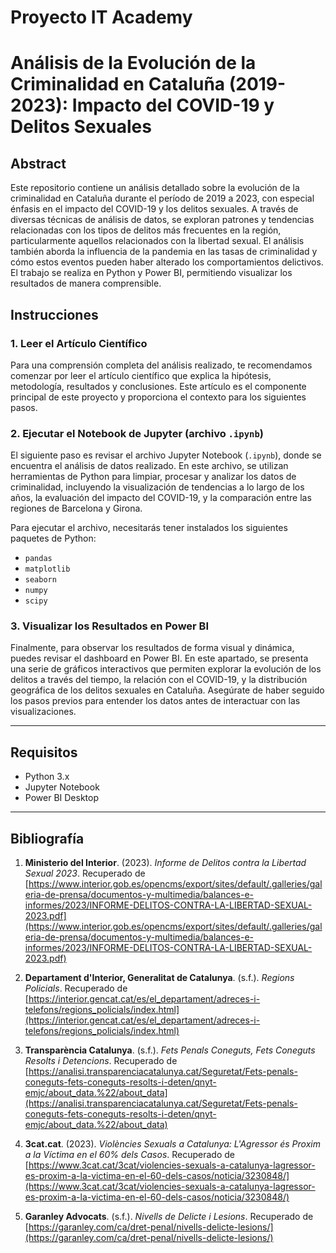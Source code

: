 # Proyecto IT Academy
# Análisis de la Evolución de la Criminalidad en Cataluña (2019-2023): Impacto del COVID-19 y Delitos Sexuales

## Abstract
Este repositorio contiene un análisis detallado sobre la evolución de la criminalidad en Cataluña durante el período de 2019 a 2023, con especial énfasis en el impacto del COVID-19 y los delitos sexuales. A través de diversas técnicas de análisis de datos, se exploran patrones y tendencias relacionadas con los tipos de delitos más frecuentes en la región, particularmente aquellos relacionados con la libertad sexual. El análisis también aborda la influencia de la pandemia en las tasas de criminalidad y cómo estos eventos pueden haber alterado los comportamientos delictivos. El trabajo se realiza en Python y Power BI, permitiendo visualizar los resultados de manera comprensible.

## Instrucciones

### 1. Leer el Artículo Científico
Para una comprensión completa del análisis realizado, te recomendamos comenzar por leer el artículo científico que explica la hipótesis, metodología, resultados y conclusiones. Este artículo es el componente principal de este proyecto y proporciona el contexto para los siguientes pasos.

### 2. Ejecutar el Notebook de Jupyter (archivo `.ipynb`)
El siguiente paso es revisar el archivo Jupyter Notebook (`.ipynb`), donde se encuentra el análisis de datos realizado. En este archivo, se utilizan herramientas de Python para limpiar, procesar y analizar los datos de criminalidad, incluyendo la visualización de tendencias a lo largo de los años, la evaluación del impacto del COVID-19, y la comparación entre las regiones de Barcelona y Girona. 

Para ejecutar el archivo, necesitarás tener instalados los siguientes paquetes de Python:
- `pandas`
- `matplotlib`
- `seaborn`
- `numpy`
- `scipy`

### 3. Visualizar los Resultados en Power BI
Finalmente, para observar los resultados de forma visual y dinámica, puedes revisar el dashboard en Power BI. En este apartado, se presenta una serie de gráficos interactivos que permiten explorar la evolución de los delitos a través del tiempo, la relación con el COVID-19, y la distribución geográfica de los delitos sexuales en Cataluña. Asegúrate de haber seguido los pasos previos para entender los datos antes de interactuar con las visualizaciones.

---

## Requisitos

- Python 3.x
- Jupyter Notebook
- Power BI Desktop

---

## Bibliografía

1. **Ministerio del Interior**. (2023). *Informe de Delitos contra la Libertad Sexual 2023*. Recuperado de [https://www.interior.gob.es/opencms/export/sites/default/.galleries/galeria-de-prensa/documentos-y-multimedia/balances-e-informes/2023/INFORME-DELITOS-CONTRA-LA-LIBERTAD-SEXUAL-2023.pdf](https://www.interior.gob.es/opencms/export/sites/default/.galleries/galeria-de-prensa/documentos-y-multimedia/balances-e-informes/2023/INFORME-DELITOS-CONTRA-LA-LIBERTAD-SEXUAL-2023.pdf)

2. **Departament d'Interior, Generalitat de Catalunya**. (s.f.). *Regions Policials*. Recuperado de [https://interior.gencat.cat/es/el_departament/adreces-i-telefons/regions_policials/index.html](https://interior.gencat.cat/es/el_departament/adreces-i-telefons/regions_policials/index.html)

3. **Transparència Catalunya**. (s.f.). *Fets Penals Coneguts, Fets Coneguts Resolts i Detencions*. Recuperado de [https://analisi.transparenciacatalunya.cat/Seguretat/Fets-penals-coneguts-fets-coneguts-resolts-i-deten/qnyt-emjc/about_data.%22/about_data](https://analisi.transparenciacatalunya.cat/Seguretat/Fets-penals-coneguts-fets-coneguts-resolts-i-deten/qnyt-emjc/about_data.%22/about_data)

4. **3cat.cat**. (2023). *Violències Sexuals a Catalunya: L'Agressor és Proxim a la Víctima en el 60% dels Casos*. Recuperado de [https://www.3cat.cat/3cat/violencies-sexuals-a-catalunya-lagressor-es-proxim-a-la-victima-en-el-60-dels-casos/noticia/3230848/](https://www.3cat.cat/3cat/violencies-sexuals-a-catalunya-lagressor-es-proxim-a-la-victima-en-el-60-dels-casos/noticia/3230848/)

5. **Garanley Advocats**. (s.f.). *Nivells de Delicte i Lesions*. Recuperado de [https://garanley.com/ca/dret-penal/nivells-delicte-lesions/](https://garanley.com/ca/dret-penal/nivells-delicte-lesions/)

